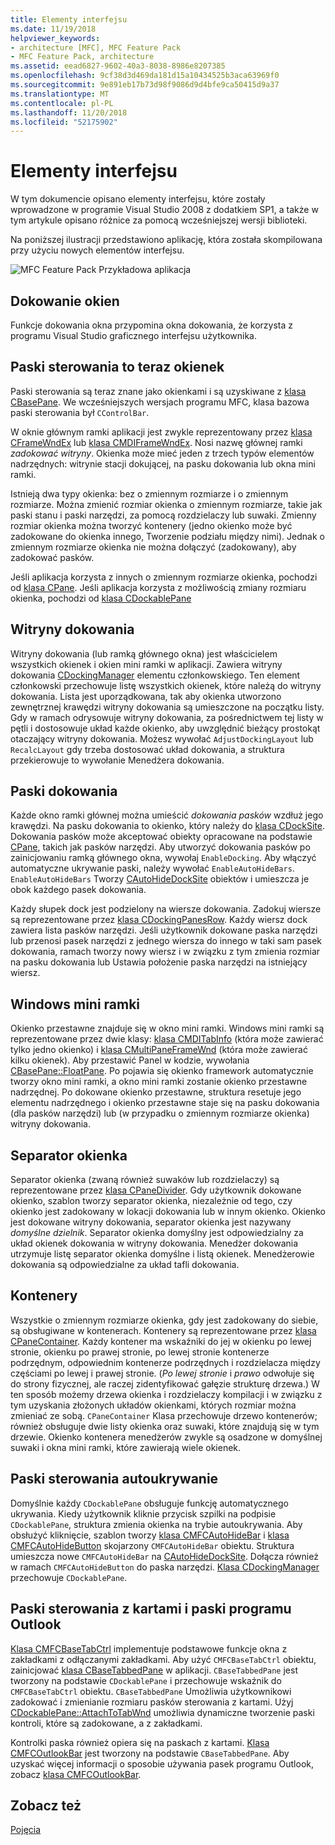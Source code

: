 ```yaml
---
title: Elementy interfejsu
ms.date: 11/19/2018
helpviewer_keywords:
- architecture [MFC], MFC Feature Pack
- MFC Feature Pack, architecture
ms.assetid: eead6827-9602-40a3-8038-8986e8207385
ms.openlocfilehash: 9cf38d3d469da181d15a10434525b3aca63969f0
ms.sourcegitcommit: 9e891eb17b73d98f9086d9d4bfe9ca50415d9a37
ms.translationtype: MT
ms.contentlocale: pl-PL
ms.lasthandoff: 11/20/2018
ms.locfileid: "52175902"
---
```

# <a name="interface-elements"></a>Elementy interfejsu

W tym dokumencie opisano elementy interfejsu, które zostały wprowadzone w programie Visual Studio 2008 z dodatkiem SP1, a także w tym artykule opisano różnice za pomocą wcześniejszej wersji biblioteki.

Na poniższej ilustracji przedstawiono aplikację, która została skompilowana przy użyciu nowych elementów interfejsu.

![MFC Feature Pack Przykładowa aplikacja](../mfc/media/mfc_featurepack.png "MFC Feature Pack przykładowej aplikacji")

## <a name="window-docking"></a>Dokowanie okien

Funkcje dokowania okna przypomina okna dokowania, że korzysta z programu Visual Studio graficznego interfejsu użytkownika.

## <a name="control-bars-are-now-panes"></a>Paski sterowania to teraz okienek

Paski sterowania są teraz znane jako okienkami i są uzyskiwane z [klasa CBasePane](../mfc/reference/cbasepane-class.md). We wcześniejszych wersjach programu MFC, klasa bazowa paski sterowania był `CControlBar`.

W oknie głównym ramki aplikacji jest zwykle reprezentowany przez [klasa CFrameWndEx](../mfc/reference/cframewndex-class.md) lub [klasa CMDIFrameWndEx](../mfc/reference/cmdiframewndex-class.md). Nosi nazwę głównej ramki *zadokować witryny*. Okienka może mieć jeden z trzech typów elementów nadrzędnych: witrynie stacji dokującej, na pasku dokowania lub okna mini ramki.

Istnieją dwa typy okienka: bez o zmiennym rozmiarze i o zmiennym rozmiarze. Można zmienić rozmiar okienka o zmiennym rozmiarze, takie jak paski stanu i paski narzędzi, za pomocą rozdzielaczy lub suwaki. Zmienny rozmiar okienka można tworzyć kontenery (jedno okienko może być zadokowane do okienka innego, Tworzenie podziału między nimi). Jednak o zmiennym rozmiarze okienka nie można dołączyć (zadokowany), aby zadokować pasków.

Jeśli aplikacja korzysta z innych o zmiennym rozmiarze okienka, pochodzi od [klasa CPane](../mfc/reference/cpane-class.md).  Jeśli aplikacja korzysta z możliwością zmiany rozmiaru okienka, pochodzi od [klasa CDockablePane](../mfc/reference/cdockablepane-class.md)

## <a name="dock-site"></a>Witryny dokowania

Witryny dokowania (lub ramką głównego okna) jest właścicielem wszystkich okienek i okien mini ramki w aplikacji. Zawiera witryny dokowania [CDockingManager](../mfc/reference/cdockingmanager-class.md) elementu członkowskiego. Ten element członkowski przechowuje listę wszystkich okienek, które należą do witryny dokowania. Lista jest uporządkowana, tak aby okienka utworzono zewnętrznej krawędzi witryny dokowania są umieszczone na początku listy. Gdy w ramach odrysowuje witryny dokowania, za pośrednictwem tej listy w pętli i dostosowuje układ każde okienko, aby uwzględnić bieżący prostokąt otaczający witryny dokowania. Możesz wywołać `AdjustDockingLayout` lub `RecalcLayout` gdy trzeba dostosować układ dokowania, a struktura przekierowuje to wywołanie Menedżera dokowania.

## <a name="dock-bars"></a>Paski dokowania

Każde okno ramki głównej można umieścić *dokowania pasków* wzdłuż jego krawędzi. Na pasku dokowania to okienko, który należy do [klasa CDockSite](../mfc/reference/cdocksite-class.md). Dokowania pasków może akceptować obiekty opracowane na podstawie [CPane](../mfc/reference/cpane-class.md), takich jak pasków narzędzi. Aby utworzyć dokowania pasków po zainicjowaniu ramką głównego okna, wywołaj `EnableDocking`. Aby włączyć automatyczne ukrywanie paski, należy wywołać `EnableAutoHideBars`. `EnableAutoHideBars` Tworzy [CAutoHideDockSite](../mfc/reference/cautohidedocksite-class.md) obiektów i umieszcza je obok każdego pasek dokowania.

Każdy słupek dock jest podzielony na wiersze dokowania. Zadokuj wiersze są reprezentowane przez [klasa CDockingPanesRow](../mfc/reference/cdockingpanesrow-class.md). Każdy wiersz dock zawiera lista pasków narzędzi. Jeśli użytkownik dokowane paska narzędzi lub przenosi pasek narzędzi z jednego wiersza do innego w taki sam pasek dokowania, ramach tworzy nowy wiersz i w związku z tym zmienia rozmiar na pasku dokowania lub Ustawia położenie paska narzędzi na istniejący wiersz.

## <a name="mini-frame-windows"></a>Windows mini ramki

Okienko przestawne znajduje się w okno mini ramki. Windows mini ramki są reprezentowane przez dwie klasy: [klasa CMDITabInfo](../mfc/reference/cmditabinfo-class.md) (która może zawierać tylko jedno okienko) i [klasa CMultiPaneFrameWnd](../mfc/reference/cmultipaneframewnd-class.md) (która może zawierać kilku okienek). Aby przestawić Panel w kodzie, wywołania [CBasePane::FloatPane](../mfc/reference/cbasepane-class.md#floatpane). Po pojawia się okienko framework automatycznie tworzy okno mini ramki, a okno mini ramki zostanie okienko przestawne nadrzędnej. Po dokowane okienko przestawne, struktura resetuje jego elementu nadrzędnego i okienko przestawne staje się na pasku dokowania (dla pasków narzędzi) lub (w przypadku o zmiennym rozmiarze okienka) witryny dokowania.

## <a name="pane-dividers"></a>Separator okienka

Separator okienka (zwaną również suwaków lub rozdzielaczy) są reprezentowane przez [klasa CPaneDivider](../mfc/reference/cpanedivider-class.md). Gdy użytkownik dokowane okienko, szablon tworzy separator okienka, niezależnie od tego, czy okienko jest zadokowany w lokacji dokowania lub w innym okienko. Okienko jest dokowane witryny dokowania, separator okienka jest nazywany *domyślne dzielnik*. Separator okienka domyślny jest odpowiedzialny za układ okienek dokowania w witryny dokowania. Menedżer dokowania utrzymuje listę separator okienka domyślne i listą okienek. Menedżerowie dokowania są odpowiedzialne za układ tafli dokowania.

## <a name="containers"></a>Kontenery

Wszystkie o zmiennym rozmiarze okienka, gdy jest zadokowany do siebie, są obsługiwane w kontenerach. Kontenery są reprezentowane przez [klasa CPaneContainer](../mfc/reference/cpanecontainer-class.md). Każdy kontener ma wskaźniki do jej w okienku po lewej stronie, okienku po prawej stronie, po lewej stronie kontenerze podrzędnym, odpowiednim kontenerze podrzędnych i rozdzielacza między częściami po lewej i prawej stronie. (*Po lewej stronie* i *prawo* odwołuje się do strony fizycznej, ale raczej zidentyfikować gałęzie strukturę drzewa.) W ten sposób możemy drzewa okienka i rozdzielaczy kompilacji i w związku z tym uzyskania złożonych układów okienkami, których rozmiar można zmieniać ze sobą. `CPaneContainer` Klasa przechowuje drzewo kontenerów; również obsługuje dwie listy okienka oraz suwaki, które znajdują się w tym drzewie. Okienko kontenera menedżerów zwykle są osadzone w domyślnej suwaki i okna mini ramki, które zawierają wiele okienek.

## <a name="auto-hide-control-bars"></a>Paski sterowania autoukrywanie

Domyślnie każdy `CDockablePane` obsługuje funkcję automatycznego ukrywania. Kiedy użytkownik kliknie przycisk szpilki na podpisie `CDockablePane`, struktura zmienia okienka na trybie autoukrywania. Aby obsłużyć kliknięcie, szablon tworzy [klasa CMFCAutoHideBar](../mfc/reference/cmfcautohidebar-class.md) i [klasa CMFCAutoHideButton](../mfc/reference/cmfcautohidebutton-class.md) skojarzony `CMFCAutoHideBar` obiektu. Struktura umieszcza nowe `CMFCAutoHideBar` na [CAutoHideDockSite](../mfc/reference/cautohidedocksite-class.md). Dołącza również w ramach `CMFCAutoHideButton` do paska narzędzi. [Klasa CDockingManager](../mfc/reference/cdockingmanager-class.md) przechowuje `CDockablePane`.

## <a name="tabbed-control-bars-and-outlook-bars"></a>Paski sterowania z kartami i paski programu Outlook

[Klasa CMFCBaseTabCtrl](../mfc/reference/cmfcbasetabctrl-class.md) implementuje podstawowe funkcje okna z zakładkami z odłączanymi zakładkami. Aby użyć `CMFCBaseTabCtrl` obiektu, zainicjować [klasa CBaseTabbedPane](../mfc/reference/cbasetabbedpane-class.md) w aplikacji. `CBaseTabbedPane` jest tworzony na podstawie `CDockablePane` i przechowuje wskaźnik do `CMFCBaseTabCtrl` obiektu. `CBaseTabbedPane` Umożliwia użytkownikowi zadokować i zmienianie rozmiaru pasków sterowania z kartami. Użyj [CDockablePane::AttachToTabWnd](../mfc/reference/cdockablepane-class.md#attachtotabwnd) umożliwia dynamiczne tworzenie paski kontroli, które są zadokowane, a z zakładkami.

Kontrolki paska również opiera się na paskach z kartami. [Klasa CMFCOutlookBar](../mfc/reference/cmfcoutlookbar-class.md) jest tworzony na podstawie `CBaseTabbedPane`. Aby uzyskać więcej informacji o sposobie używania pasek programu Outlook, zobacz [klasa CMFCOutlookBar](../mfc/reference/cmfcoutlookbar-class.md).

## <a name="see-also"></a>Zobacz też

[Pojęcia](../mfc/mfc-concepts.md)

